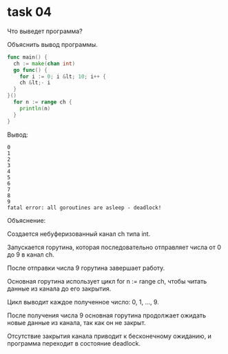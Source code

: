 # task 04

Что выведет программа?

Объяснить вывод программы.

```go
func main() {
  ch := make(chan int)
  go func() {
    for i := 0; i &lt; 10; i++ {
    ch &lt;- i
  }
}()
  for n := range ch {
    println(n)
  }
}
```

Вывод:

```
0
1
2
3
4
5
6
7
8
9
fatal error: all goroutines are asleep - deadlock!
```

Объяснение:

Создается небуферизованный канал ch типа int.

Запускается горутина, которая последовательно отправляет числа от 0 до 9 в канал ch.

После отправки числа 9 горутина завершает работу.

Основная горутина использует цикл for n := range ch, чтобы читать данные из канала до его закрытия.

Цикл выводит каждое полученное число: 0, 1, ..., 9.

После получения числа 9 основная горутина продолжает ожидать новые данные из канала, так как он не закрыт.

Отсутствие закрытия канала приводит к бесконечному ожиданию, и программа переходит в состояние deadlock.